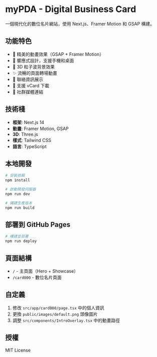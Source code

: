 # myPDA - Digital Business Card

一個現代化的數位名片網站，使用 Next.js、Framer Motion 和 GSAP 構建。

## 功能特色

- 🎨 精美的動畫效果（GSAP + Framer Motion）
- 📱 響應式設計，支援手機和桌面
- 🌊 3D 粒子波背景效果
- ✨ 流暢的頁面轉場動畫
- 📧 聯絡資訊展示
- 📱 支援 vCard 下載
- 🔗 社群媒體連結

## 技術棧

- **框架**: Next.js 14
- **動畫**: Framer Motion, GSAP
- **3D**: Three.js
- **樣式**: Tailwind CSS
- **語言**: TypeScript

## 本地開發

```bash
# 安裝依賴
npm install

# 啟動開發伺服器
npm run dev

# 構建生產版本
npm run build
```

## 部署到 GitHub Pages

```bash
# 構建並部署
npm run deploy
```

## 頁面結構

- `/` - 主頁面（Hero + Showcase）
- `/card000` - 數位名片頁面

## 自定義

1. 修改 `src/app/card000/page.tsx` 中的個人資訊
2. 更換 `public/images/default.png` 頭像圖片
3. 調整 `src/components/IntroOverlay.tsx` 中的動畫路徑

## 授權

MIT License